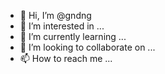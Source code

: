 - 👋 Hi, I’m @gndng
- 👀 I’m interested in ...
- 🌱 I’m currently learning ...
- 💞️ I’m looking to collaborate on ...
- 📫 How to reach me ...

<!---
gndng/gndng is a ✨ special ✨ repository because its `README.md` (this file) appears on your GitHub profile.
You can click the Preview link to take a look at your changes.
--->
